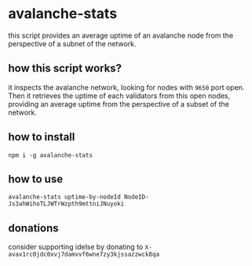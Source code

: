 # avalanche-stats
this script provides an average uptime of an avalanche node from the perspective of a subnet of the network.

## how this script works?
it inspects the avalanche network, looking for nodes with `9650` port open. Then it retrieves the uptime of each validators from this open nodes, providing an average uptime from the perspective of a subset of the network.

## how to install
```
npm i -g avalanche-stats
```

## how to use
```
avalanche-stats uptime-by-nodeId NodeID-Js3ahWihoTLJWTrWzpth9mttniJNuyoki
```

## donations
consider supporting idelse by donating to `X-avax1rc0jdc0xvj7damvvf6wne7zy3kjssazzwck8qa`

